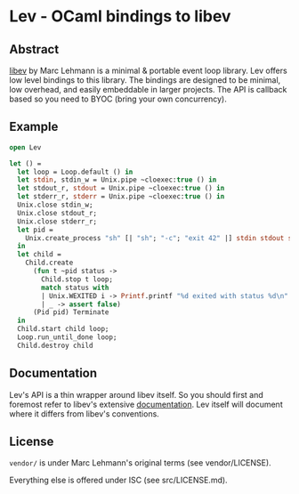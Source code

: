 # Lev - OCaml bindings to libev

[libev]: http://software.schmorp.de/pkg/libev.html
[libevdoc]: http://pod.tst.eu/http://cvs.schmorp.de/libev/ev.pod

## Abstract

[libev](libev) by Marc Lehmann is a minimal & portable event loop library. Lev
offers low level bindings to this library. The bindings are designed to be
minimal, low overhead, and easily embeddable in larger projects. The API is
callback based so you need to BYOC (bring your own concurrency).

## Example

```ocaml
open Lev

let () =
  let loop = Loop.default () in
  let stdin, stdin_w = Unix.pipe ~cloexec:true () in
  let stdout_r, stdout = Unix.pipe ~cloexec:true () in
  let stderr_r, stderr = Unix.pipe ~cloexec:true () in
  Unix.close stdin_w;
  Unix.close stdout_r;
  Unix.close stderr_r;
  let pid =
    Unix.create_process "sh" [| "sh"; "-c"; "exit 42" |] stdin stdout stderr
  in
  let child =
    Child.create
      (fun t ~pid status ->
        Child.stop t loop;
        match status with
        | Unix.WEXITED i -> Printf.printf "%d exited with status %d\n" pid i
        | _ -> assert false)
      (Pid pid) Terminate
  in
  Child.start child loop;
  Loop.run_until_done loop;
  Child.destroy child
```

## Documentation

Lev's API is a thin wrapper around libev itself. So you should first and
foremost refer to libev's extensive [documentation](libevdoc). Lev itself will
document where it differs from libev's conventions.

## License

`vendor/` is under Marc Lehmann's original terms (see vendor/LICENSE).

Everything else is offered under ISC (see src/LICENSE.md).
